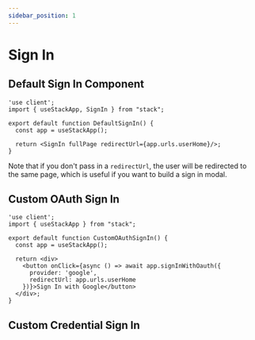 ```yaml
---
sidebar_position: 1
---
```


# Sign In

## Default Sign In Component

```tsx
'use client';
import { useStackApp, SignIn } from "stack";

export default function DefaultSignIn() {
  const app = useStackApp();

  return <SignIn fullPage redirectUrl={app.urls.userHome}/>;
}
```

Note that if you don't pass in a `redirectUrl`, the user will be redirected to the same page, which is useful if you want to build a sign in modal.


## Custom OAuth Sign In

```tsx
'use client';
import { useStackApp } from "stack";

export default function CustomOAuthSignIn() {
  const app = useStackApp();

  return <div>
    <button onClick={async () => await app.signInWithOauth({ 
      provider: 'google', 
      redirectUrl: app.urls.userHome
    })}>Sign In with Google</button>
  </div>;
}
```

## Custom Credential Sign In

```tsx